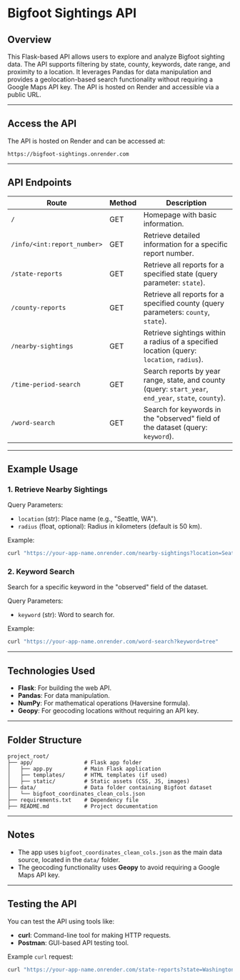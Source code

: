 # Bigfoot Sightings API

## Overview
This Flask-based API allows users to explore and analyze Bigfoot sighting data. The API supports filtering by state, county, keywords, date range, and proximity to a location. It leverages Pandas for data manipulation and provides a geolocation-based search functionality without requiring a Google Maps API key. The API is hosted on Render and accessible via a public URL.

---

## Access the API

The API is hosted on Render and can be accessed at:
```
https://bigfoot-sightings.onrender.com
```
---

## API Endpoints

| **Route**             | **Method** | **Description**                                                                 |
|------------------------|------------|---------------------------------------------------------------------------------|
| `/`                   | GET        | Homepage with basic information.                                               |
| `/info/<int:report_number>` | GET        | Retrieve detailed information for a specific report number.                     |
| `/state-reports`      | GET        | Retrieve all reports for a specified state (query parameter: `state`).          |
| `/county-reports`     | GET        | Retrieve all reports for a specified county (query parameters: `county`, `state`). |
| `/nearby-sightings`   | GET        | Retrieve sightings within a radius of a specified location (query: `location`, `radius`). |
| `/time-period-search` | GET        | Search reports by year range, state, and county (query: `start_year`, `end_year`, `state`, `county`). |
| `/word-search`        | GET        | Search for keywords in the "observed" field of the dataset (query: `keyword`).  |

---

## Example Usage

### 1. Retrieve Nearby Sightings
Query Parameters:
- `location` (str): Place name (e.g., "Seattle, WA").
- `radius` (float, optional): Radius in kilometers (default is 50 km).

Example:
```bash
curl "https://your-app-name.onrender.com/nearby-sightings?location=Seattle&radius=100"
```

### 2. Keyword Search
Search for a specific keyword in the "observed" field of the dataset.

Query Parameters:
- `keyword` (str): Word to search for.

Example:
```bash
curl "https://your-app-name.onrender.com/word-search?keyword=tree"
```

---

## Technologies Used

- **Flask**: For building the web API.
- **Pandas**: For data manipulation.
- **NumPy**: For mathematical operations (Haversine formula).
- **Geopy**: For geocoding locations without requiring an API key.

---

## Folder Structure
```
project_root/
├── app/                # Flask app folder
│   ├── app.py          # Main Flask application
│   ├── templates/      # HTML templates (if used)
│   ├── static/         # Static assets (CSS, JS, images)
├── data/               # Data folder containing Bigfoot dataset
│   └── bigfoot_coordinates_clean_cols.json
├── requirements.txt    # Dependency file
├── README.md           # Project documentation
```

---

## Notes

- The app uses `bigfoot_coordinates_clean_cols.json` as the main data source, located in the `data/` folder.
- The geocoding functionality uses **Geopy** to avoid requiring a Google Maps API key.

---

## Testing the API

You can test the API using tools like:

- **curl**: Command-line tool for making HTTP requests.
- **Postman**: GUI-based API testing tool.

Example `curl` request:
```bash
curl "https://your-app-name.onrender.com/state-reports?state=Washington"
```